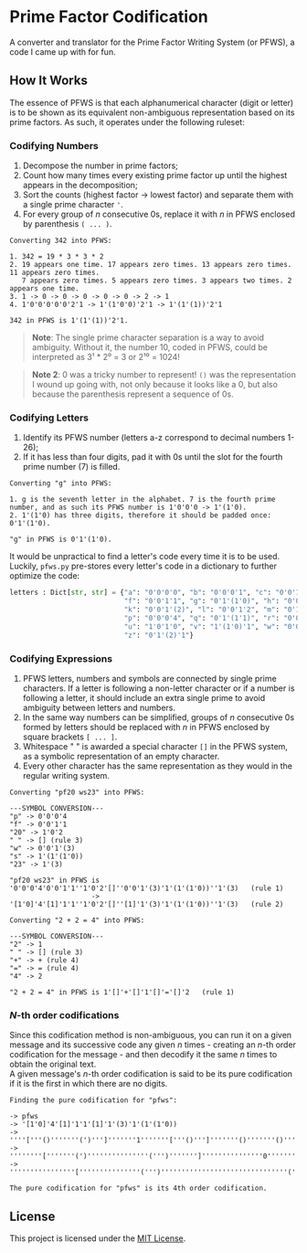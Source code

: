 # Prime Factor Codification

A converter and translator for the Prime Factor Writing System (or PFWS), a code I came up with for fun.

## How It Works

The essence of PFWS is that each alphanumerical character (digit or letter) is to be shown as its equivalent non-ambiguous representation based on its prime factors. As such, it operates under the following ruleset:

### Codifying Numbers

1. Decompose the number in prime factors;
2. Count how many times every existing prime factor up until the highest appears in the decomposition;
3. Sort the counts (highest factor -> lowest factor) and separate them with a single prime character `'`.
4. For every group of *n* consecutive 0s, replace it with *n* in PFWS enclosed by parenthesis `( ... )`.

```
Converting 342 into PFWS:

1. 342 = 19 * 3 * 3 * 2
2. 19 appears one time. 17 appears zero times. 13 appears zero times. 11 appears zero times.
   7 appears zero times. 5 appears zero times. 3 appears two times. 2 appears one time.
3. 1 -> 0 -> 0 -> 0 -> 0 -> 0 -> 2 -> 1
4. 1'0'0'0'0'0'2'1 -> 1'(1'0'0)'2'1 -> 1'(1'(1))'2'1

342 in PFWS is 1'(1'(1))'2'1.
```
> **Note**: The single prime character separation is a way to avoid ambiguity. Without it, the number 10, coded in PFWS, could be interpreted as 3¹ * 2⁰ = 3 or 2¹⁰ = 1024!

> **Note 2**: 0 was a tricky number to represent! `()` was the representation I wound up going with, not only because it looks like a 0, but also because the parenthesis represent a sequence of 0s.

### Codifying Letters

1. Identify its PFWS number (letters a-z correspond to decimal numbers 1-26);
2. If it has less than four digits, pad it with 0s until the slot for the fourth prime number (7) is filled.

```
Converting "g" into PFWS:

1. g is the seventh letter in the alphabet. 7 is the fourth prime number, and as such its PFWS number is 1'0'0'0 -> 1'(1'0).
2. 1'(1'0) has three digits, therefore it should be padded once: 0'1'(1'0).

"g" in PFWS is 0'1'(1'0).
```

It would be unpractical to find a letter's code every time it is to be used. Luckily, `pfws.py` pre-stores every letter's code in a dictionary to further optimize the code:

```python
letters : Dict[str, str] = {"a": "0'0'0'0", "b": "0'0'0'1", "c": "0'0'1'0", "d": "0'0'0'2", "e": "0'0'1'(1)", 
                            "f": "0'0'1'1", "g": "0'1'(1'0)", "h": "0'0'0'3", "i": "0'0'2'0", "j": "0'1'0'1", 
                            "k": "0'0'1'(2)", "l": "0'0'1'2", "m": "0'1'(1'(1))", "n": "0'1'(1)'1", "o": "0'1'1'0",
                            "p": "0'0'0'4", "q": "0'1'(1'1)", "r": "0'0'2'1", "s": "1'(1'(1'0))", "t": "0'1'0'2", 
                            "u": "1'0'1'0", "v": "1'(1'0)'1", "w": "0'0'1'(3)", "x": "0'0'1'3", "y": "0'2'0'0", 
                            "z": "0'1'(2)'1"}
```

### Codifying Expressions

1. PFWS letters, numbers and symbols are connected by single prime characters. If a letter is following a non-letter character or if a number is following a letter, it should include an extra single prime to avoid ambiguity between letters and numbers.
2. In the same way numbers can be simplified, groups of *n* consecutive 0s formed by letters should be replaced with *n* in PFWS enclosed by square brackets `[ ... ]`.
3. Whitespace " " is awarded a special character `[]` in the PFWS system, as a symbolic representation of an empty character.
4. Every other character has the same representation as they would in the regular writing system.

```
Converting "pf20 ws23" into PFWS:

---SYMBOL CONVERSION---
"p" -> 0'0'0'4
"f" -> 0'0'1'1
"20" -> 1'0'2
" " -> [] (rule 3)
"w" -> 0'0'1'(3)
"s" -> 1'(1'(1'0))
"23" -> 1'(3)

"pf20 ws23" in PFWS is '0'0'0'4'0'0'1'1''1'0'2'[]''0'0'1'(3)'1'(1'(1'0))''1'(3)   (rule 1)
                    -> '[1'0]'4'[1]'1'1''1'0'2'[]''[1]'1'(3)'1'(1'(1'0))''1'(3)   (rule 2)
```

```
Converting "2 + 2 = 4" into PFWS:

---SYMBOL CONVERSION---
"2" -> 1
" " -> [] (rule 3)
"+" -> + (rule 4)
"=" -> = (rule 4)
"4" -> 2

"2 + 2 = 4" in PFWS is 1'[]'+'[]'1'[]'='[]'2   (rule 1)
```

### *N*-th order codifications

Since this codification method is non-ambiguous, you can run it on a given message and its successive code any given *n* times - creating an *n*-th order codification for the message - and then decodify it the same *n* times to obtain the original text. <br />
A given message's *n*-th order codification is said to be its pure codification if it is the first in which there are no digits.

```
Finding the pure codification for "pfws":

-> pfws
-> '[1'0]'4'[1]'1'1'[1]'1'(3)'1'(1'(1'0))
-> ''''['''()'''''''(')''']'''''''1'''''''['''()''']'''''''()'''''''()'''''''['''()''']'''''''()'''''''('''0'''()''')'''''''()'''''''('''()'''''''('''()'''''''(')''')''')
-> ''''''''['''''''(')'''''''''''''''(''')''''''']'''''''''''''''0'''''''''''''''['''''''(')''''''']'''''''''''''''(')'''''''''''''''(')'''''''''''''''['''''''(')''''''']'''''''''''''''(')'''''''''''''''('''''''()'''''''(')''''''')'''''''''''''''(')'''''''''''''''('''''''(')'''''''''''''''('''''''(')'''''''''''''''(''')''''''')''''''')
-> ''''''''''''''''['''''''''''''''(''')'''''''''''''''''''''''''''''''(''''''')''''''''''''''']'''''''''''''''''''''''''''''''()'''''''''''''''''''''''''''''''['''''''''''''''(''')''''''''''''''']'''''''''''''''''''''''''''''''(''')'''''''''''''''''''''''''''''''(''')'''''''''''''''''''''''''''''''['''''''''''''''(''')''''''''''''''']'''''''''''''''''''''''''''''''(''')'''''''''''''''''''''''''''''''('''''''''''''''(')'''''''''''''''(''')''''''''''''''')'''''''''''''''''''''''''''''''(''')'''''''''''''''''''''''''''''''('''''''''''''''(''')'''''''''''''''''''''''''''''''('''''''''''''''(''')'''''''''''''''''''''''''''''''(''''''')''''''''''''''')''''''''''''''')

The pure codification for "pfws" is its 4th order codification.
```

## License

This project is licensed under the [MIT License](LICENSE).
